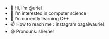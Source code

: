 - 👋 Hi, I’m @uriel
- 👀 I’m interested in computer science
- 🌱 I’m currently learning C++
- 📫 How to reach me : instagram bagalwauriel
- 😄 Pronouns: she/her


<!---
urisbit/urisbit is a ✨ special ✨ repository because its `README.md` (this file) appears on your GitHub profile.
You can click the Preview link to take a look at your changes.
--->
